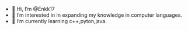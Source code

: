 - 👋 Hi, I’m @Enkk17
- 👀 I’m interested in in expanding my knowledge in computer languages.
- 🌱 I’m currently learning c++,pyton,java.

<!---
Enkk17/Enkk17 is a ✨ special ✨ repository because its `README.md` (this file) appears on your GitHub profile.
You can click the Preview link to take a look at your changes.
--->
